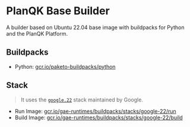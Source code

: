 # PlanQK Base Builder

A builder based on Ubuntu 22.04 base image with buildpacks for Python and the PlanQK Platform.

## Buildpacks

* Python: [gcr.io/paketo-buildpacks/python](https://github.com/paketo-buildpacks/python)

## Stack

> It uses the [`google.22`](https://github.com/GoogleCloudPlatform/buildpacks/tree/main/stacks/google_22) stack maintained by Google.

* Run Image: [gcr.io/gae-runtimes/buildpacks/stacks/google-22/run](https://gcr.io/gae-runtimes/buildpacks/stacks/google-22/run)
* Build Image: [gcr.io/gae-runtimes/buildpacks/stacks/google-22/build](https://gcr.io/gae-runtimes/buildpacks/stacks/google-22/build)
